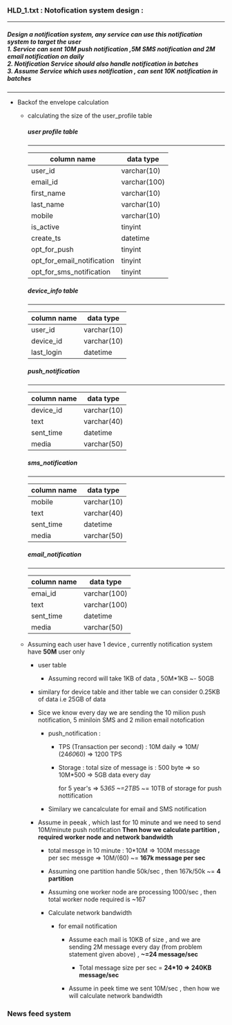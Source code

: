 ### HLD_1.txt : Notofication system design : 
---
#####  Design a notification system, any service can use this notification system to target the user </br> 1. Service can sent 10M push notification ,5M SMS notification and 2M email notification on daily </br> 2. Notification Service should also handle notification in batches </br> 3. Assume Service which uses notification , can sent 10K notification in batches
---

* Backof the envelope calculation

    * calculating the size of the user_profile table 

        ##### user profile table
        ---

        column name   |data type
        ------------- | -------------
        user_id       | varchar(10) 
        email_id      | varchar(100) 
        first_name    | varchar(10) 
        last_name     | varchar(10) 
        mobile        | varchar(10) 
        is_active     | tinyint 
        create_ts     | datetime 
        opt_for_push  | tinyint
        opt_for_email_notification | tinyint
        opt_for_sms_notification | tinyint
        

        ##### device_info table
        ---

        column name   |data type
        ------------- | -------------
        user_id       | varchar(10)
        device_id | varchar(10)
        last_login | datetime 


         ##### push_notification
        ---

        column name   |data type
        ------------- | -------------
        device_id     | varchar(10) 
        text          | varchar(40) 
        sent_time     | datetime 
        media         | varchar(50) 


        ##### sms_notification
        ---

        column name   |data type
        ------------- | -------------
        mobile        | varchar(10) 
        text          | varchar(40) 
        sent_time     | datetime 
        media         | varchar(50)


        ##### email_notification
        ---

        column name   |data type
        ------------- | -------------
        emai_id       | varchar(100) 
        text          | varchar(100) 
        sent_time     | datetime 
        media         | varchar(50)






    * Assuming each user have 1 device , currently notification system have <b>50M</b> user  only  

      * user table

        * Assuming  record will take 1KB of data , 50M*1KB ~- 50GB
      * similary for device table and ither table we can consider 0.25KB of data i.e 25GB of data 

      * Sice we know every day we are sending the 10 milion push notification, 5 miniloin SMS and 2 milion email notofication

         * push_notification : 

            * TPS (Transaction per second) : 10M daily => 10M/ (24*60*60) => 1200 TPS 

            * Storage : 
              total size of message is : 500 byte => so 10M*500 => 5GB data every day

              for 5 year's => 5*365 ~=2TB*5 ~= 10TB of storage for push nottification

          * Similary we cancalculate for email and SMS notification

      * Assume in peeak , which last for 10 minute and we need to send 10M/minute push notification <b>Then how we calculate partition , required worker node and network bandwidth</b>

        * total messge in 10 minute : 10*10M => 100M message </br> per sec messge => 10M/(60) ~= <b>167k message per sec</b></br> 
        
        * Assuming one partition handle 50k/sec , then 167k/50k ~= <b>4 partition </b>
        * Assuming one worker node are processing 1000/sec , then total worker node required is ~167
        * Calculate network bandwidth

          * for email notification<br>

             * Assume each mail is 10KB of size , and we are sending 2M message every day (from problem statement given above) , <b>~=24 message/sec</b>

               * Total message size per sec = <b>24*10 => 240KB message/sec</b></br>
             
             * Assume in peek time we sent 10M/sec , then how we will calculate network bandwidth



### News feed system









        
           




  
